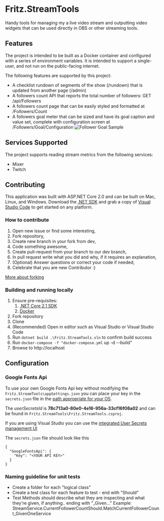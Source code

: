 # Fritz.StreamTools

Handy tools for managing my a live video stream and outputting video widgets that can be used directly in OBS or other streaming tools. 

## Features

The project is intended to be built as a Docker container and configured with a series of environment variables.  It is intended to support a single-user, and not run on the public-facing internet.

The following features are supported by this project:

*  A checklist rundown of segments of the show (/rundown) that is updated from another page (/admin)
*  A followers count API that reports the total number of followers: GET /api/Followers
*  A followers count page that can be easily styled and formatted at /Followers/Count
*  A followers goal meter that can be sized and have its goal caption and value set, complete with configuration screen at /Followers/Goal/Configuration
![Follower Goal Sample](docs/images/FollowerGoalSample.PNG)

## Services Supported

The project supports reading stream metrics from the following services:

*  Mixer
*  Twitch

## Contributing

This application was built with ASP.NET Core 2.0 and can be built on Mac, Linux, and Windows.  Download the [.NET SDK](https://dot.net) and grab a copy of [Visual Studio Code](https://code.visualstudio.com) to get started on any platform.

### How to contribute

1. Open new issue or find some interesting,
2. Fork repository,
3. Create new branch in your fork from dev,
4. Code something awesome,
5. Create pull-request from your branch to our dev branch,
6. In pull request write what you did and why, if it requires an explanation,
7. (Optional) Answer questions or correct your code if needed,
8. Celebrate that you are new Contributor :)

[More about forking](https://guides.github.com/activities/forking/)

### Building and running locally

1. Ensure pre-requisites:
    1. [.NET Core 2.1 SDK](https://www.microsoft.com/net/download)
    1. [Docker](https://docs.docker.com/install)
1. Fork repository
1. Clone
1. (Recommended) Open in editor such as Visual Studio or Visual Studio Code
1. Run `dotnet build .\Fritz.StreamTools.sln` to confirm build success
1. Run `docker-compose -f "docker-compose.yml` up -d --build"
1. Browse to http://localhost

## Configuration

### Google Fonts Api

To use your own Google Fonts Api key without modifying the `Fritz.StreamTools\appSettings.json` you can place your key in the `secrets.json` file in the [path appropriate for your OS](https://docs.microsoft.com/en-us/aspnet/core/security/app-secrets?view=aspnetcore-2.1&tabs=visual-studio#how-the-secret-manager-tool-works).

The *userSecretsId* is **78c713a0-80e0-4e16-956a-33cf16f08a02** and can be found in `Fritz.StreamTools\Fritz.StreamTools.csproj`.

If you are using Visual Studio you can use the [integrated User Secrets management UI](https://blogs.msdn.microsoft.com/mihansen/2017/09/10/managing-secrets-in-net-core-2-0-apps/)

The `secrets.json` file should look like this

    {
      "GoogleFontsApi": {
        "Key": "<YOUR API KEY>"
      }
    }

### Naming guideline for unit tests

*  Create a folder for each "logical class"
*  Create a test class for each feature to test - end with "Should"
*  Test Methods should describe what they are inspecting and what they're given, if anything.. ending with "\_Given..."
Example: StreamService.CurrentFollowerCountShould.MatchCurrentFollowerCount_GivenOneService
